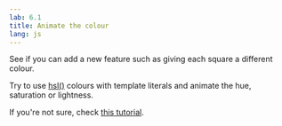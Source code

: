 ```yaml
---
lab: 6.1
title: Animate the colour
lang: js
---
```


See if you can add a new feature such as giving each square a different colour.

Try to use [hsl()](https://developer.mozilla.org/en-US/docs/Web/CSS/color_value/hsl) colours with template literals and animate the hue, saturation or lightness.

If you're not sure, check [this tutorial](https://developer.mozilla.org/en-US/docs/Web/API/Canvas_API/Tutorial/Applying_styles_and_colors).